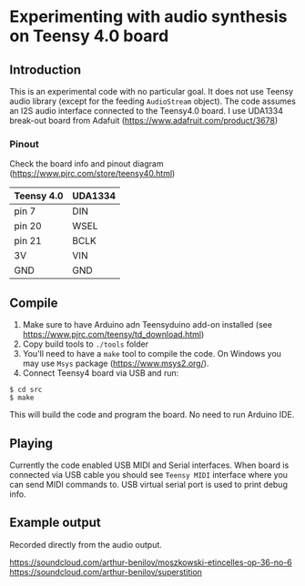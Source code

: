 # Experimenting with audio synthesis on Teensy 4.0 board

## Introduction
This is an experimental code with no particular goal. It does not use Teensy audio library (except for the feeding `AudioStream` object).
The code assumes an I2S audio interface connected to the Teensy4.0 board. I use UDA1334 break-out board from Adafuit (https://www.adafruit.com/product/3678) 

### Pinout
Check the board info and pinout diagram (https://www.pjrc.com/store/teensy40.html)

| Teensy 4.0 | UDA1334 |
|:-----------|:--------|
| pin 7      | DIN     |
| pin 20     | WSEL    |
| pin 21     | BCLK    |
| 3V         | VIN     |
| GND        | GND     |


## Compile
1. Make sure to have Arduino adn Teensyduino add-on installed (see https://www.pjrc.com/teensy/td_download.html)
2. Copy build tools to `./tools` folder
3. You'll need to have a `make` tool to compile the code. On Windows you may use `Msys` package (https://www.msys2.org/).
4. Connect Teensy4 board via USB and run:
```shell
$ cd src
$ make
```
This will build the code and program the board. No need to run Arduino IDE.

## Playing
Currently the code enabled USB MIDI and Serial interfaces. When board is connected via USB cable you should see `Teensy MIDI` interface where you can send MIDI commands to. USB virtual serial port is used to print debug info.

## Example output
Recorded directly from the audio output.

https://soundcloud.com/arthur-benilov/moszkowski-etincelles-op-36-no-6
https://soundcloud.com/arthur-benilov/superstition

